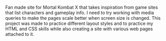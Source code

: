 Fan made site for Mortal Kombat X that takes inspiration from game sites that list characters and gameplay info.
I need to try working with media queries to make the pages scale better when screen size is changed.
This project was made to practice different layout styles and to practice my HTML and CSS skills while also creating a site with various web pages attached to it.
